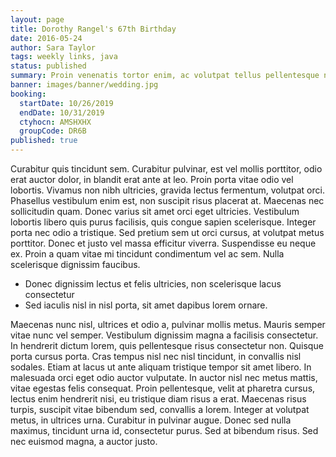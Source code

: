 ```yaml
---
layout: page
title: Dorothy Rangel's 67th Birthday
date: 2016-05-24
author: Sara Taylor
tags: weekly links, java
status: published
summary: Proin venenatis tortor enim, ac volutpat tellus pellentesque nec.
banner: images/banner/wedding.jpg
booking:
  startDate: 10/26/2019
  endDate: 10/31/2019
  ctyhocn: AMSHXHX
  groupCode: DR6B
published: true
---
```

Curabitur quis tincidunt sem. Curabitur pulvinar, est vel mollis porttitor, odio erat auctor dolor, in blandit erat ante at leo. Proin porta vitae odio vel lobortis. Vivamus non nibh ultricies, gravida lectus fermentum, volutpat orci. Phasellus vestibulum enim est, non suscipit risus placerat at. Maecenas nec sollicitudin quam. Donec varius sit amet orci eget ultricies. Vestibulum lobortis libero quis purus facilisis, quis congue sapien scelerisque. Integer porta nec odio a tristique. Sed pretium sem ut orci cursus, at volutpat metus porttitor. Donec et justo vel massa efficitur viverra. Suspendisse eu neque ex. Proin a quam vitae mi tincidunt condimentum vel ac sem. Nulla scelerisque dignissim faucibus.

* Donec dignissim lectus et felis ultricies, non scelerisque lacus consectetur
* Sed iaculis nisl in nisl porta, sit amet dapibus lorem ornare.

Maecenas nunc nisl, ultrices et odio a, pulvinar mollis metus. Mauris semper vitae nunc vel semper. Vestibulum dignissim magna a facilisis consectetur. In hendrerit dictum lorem, quis pellentesque risus consectetur non. Quisque porta cursus porta. Cras tempus nisl nec nisl tincidunt, in convallis nisl sodales. Etiam at lacus ut ante aliquam tristique tempor sit amet libero. In malesuada orci eget odio auctor vulputate. In auctor nisl nec metus mattis, vitae egestas felis consequat. Proin pellentesque, velit at pharetra cursus, lectus enim hendrerit nisi, eu tristique diam risus a erat. Maecenas risus turpis, suscipit vitae bibendum sed, convallis a lorem. Integer at volutpat metus, in ultrices urna. Curabitur in pulvinar augue. Donec sed nulla maximus, tincidunt urna id, consectetur purus. Sed at bibendum risus. Sed nec euismod magna, a auctor justo.
